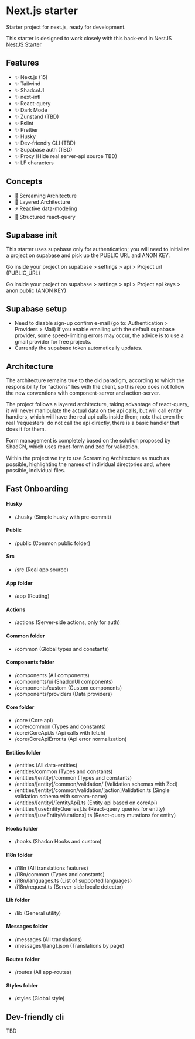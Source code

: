 
# Next.js starter

Starter project for next.js, ready for development.

This starter is designed to work closely with this back-end in NestJS [NestJS Starter](https://github.com/Void061/nestjs-starter)


## Features

- ✨ Next.js (15)
- ✨ Tailwind
- ✨ ShadcnUI
- ✨ next-intl
- ✨ React-query
- ✨ Dark Mode
- ✨ Zunstand (TBD)
- ✨ Eslint
- ✨ Prettier
- ✨ Husky
- ✨ Dev-friendly CLI (TBD)
- ✨ Supabase auth (TBD)
- ✨ Proxy (Hide real server-api source TBD)
- ✨ LF characters

## Concepts
- 🤝 Screaming Architecture
- 📄 Layered Architecture
- ⚡ Reactive data-modeling
- 🌱 Structured react-query

## Supabase init
This starter uses supabase only for authentication; you will need to initialize a project on supabase and pick up the PUBLIC URL and ANON KEY.

Go inside your project on supabase > settings > api > Project url (PUBLIC_URL)

Go inside your project on supabase > settings > api > Project api keys > anon public (ANON KEY)

## Supabase setup

- Need to disable sign-up confirm e-mail (go to: Authentication > Providers > Mail)
If you enable emailing with the default supabase provider, some speed-limiting errors may occur, the advice is to use a gmail provider for free projects.
- Currently the supabase token automatically updates.

## Architecture
The architecture remains true to the old paradigm, according to which the responsibility for “actions” lies with the client, so this repo does not follow the new conventions with component-server and action-server.

The project follows a layered architecture, taking advantage of react-query, it will never manipulate the actual data on the api calls, but will call entity handlers, which will have the real api calls inside them; note that even the real 'requesters' do not call the api directly, there is a basic handler that does it for them.

Form management is completely based on the solution proposed by ShadCN, which uses react-form and zod for validation.

Within the project we try to use Screaming Architecture as much as possible, highlighting the names of individual directories and, where possible, individual files.

## Fast Onboarding

#### Husky
- /.husky (Simple husky with pre-commit)

#### Public
- /public (Common public folder)

#### Src
- /src (Real app source)

#### App folder
- /app (Routing)

#### Actions
- /actions (Server-side actions, only for auth)

#### Common folder
- /common (Global types and constants)

#### Components folder
- /components (All components)
- /components/ui (ShadcnUI components)
- /components/custom (Custom components)
- /components/providers (Data providers)

#### Core folder
- /core (Core api)
- /core/common (Types and constants)
- /core/CoreApi.ts (Api calls with fetch)
- /core/CoreApiError.ts (Api error normalization)

#### Entities folder
- /entities (All data-entities)
- /entities/common (Types and constants)
- /entities/[entity]/common (Types and constants)
- /entities/[entity]/common/validation/ (Validation schemas with Zod)
- /entities/[entity]/common/validation/[action]Validation.ts (Single validation schema with scream-name)
- /entities/[entity]/[entityApi].ts (Entity api based on coreApi)
- /entities/[useEntityQueries].ts (React-query queries for entity)
- /entities/[useEntityMutations].ts (React-query mutations for entity)

#### Hooks folder
- /hooks (Shadcn Hooks and custom)

#### I18n folder
- /i18n (All translations features)
- /i18n/common (Types and constants)
- /i18n/languages.ts (List of supported languages)
- /i18n/request.ts (Server-side locale detector)

#### Lib folder
- /lib (General utility)

#### Messages folder
- /messages (All translations)
- /messages/[lang].json (Translations by page)

#### Routes folder
- /routes (All app-routes)

#### Styles folder
- /styles (Global style)

## Dev-friendly cli
TBD
